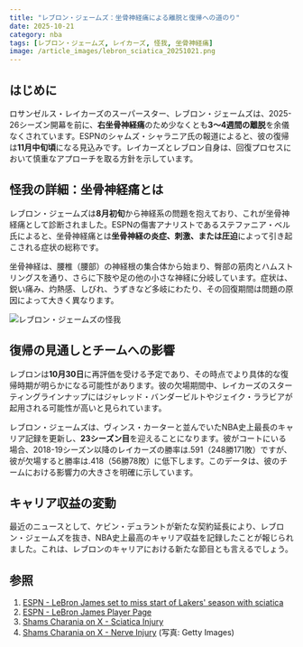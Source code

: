 ```yaml
---
title: "レブロン・ジェームズ：坐骨神経痛による離脱と復帰への道のり"
date: 2025-10-21
category: nba
tags: [レブロン・ジェームズ, レイカーズ, 怪我, 坐骨神経痛]
image: /article_images/lebron_sciatica_20251021.png
---
```


## はじめに

ロサンゼルス・レイカーズのスーパースター、レブロン・ジェームズは、2025-26シーズン開幕を前に、**右坐骨神経痛**のため少なくとも**3〜4週間の離脱**を余儀なくされています。ESPNのシャムズ・シャラニア氏の報道によると、彼の復帰は**11月中旬頃**になる見込みです。レイカーズとレブロン自身は、回復プロセスにおいて慎重なアプローチを取る方針を示しています。

## 怪我の詳細：坐骨神経痛とは

レブロン・ジェームズは**8月初旬**から神経系の問題を抱えており、これが坐骨神経痛として診断されました。ESPNの傷害アナリストであるステファニア・ベル氏によると、坐骨神経痛とは**坐骨神経の炎症、刺激、または圧迫**によって引き起こされる症状の総称です。

坐骨神経は、腰椎（腰部）の神経根の集合体から始まり、臀部の筋肉とハムストリングスを通り、さらに下肢や足の他の小さな神経に分岐しています。症状は、鋭い痛み、灼熱感、しびれ、うずきなど多岐にわたり、その回復期間は問題の原因によって大きく異なります。

![レブロン・ジェームズの怪我](/article_images/lebron_sciatica_20251021_2.png)

## 復帰の見通しとチームへの影響

レブロンは**10月30日**に再評価を受ける予定であり、その時点でより具体的な復帰時期が明らかになる可能性があります。彼の欠場期間中、レイカーズのスターティングラインナップにはジャレッド・バンダービルトやジェイク・ララビアが起用される可能性が高いと見られています。

レブロン・ジェームズは、ヴィンス・カーターと並んでいたNBA史上最長のキャリア記録を更新し、**23シーズン目**を迎えることになります。彼がコートにいる場合、2018-19シーズン以降のレイカーズの勝率は.591（248勝171敗）ですが、彼が欠場すると勝率は.418（56勝78敗）に低下します。このデータは、彼のチームにおける影響力の大きさを明確に示しています。

## キャリア収益の変動

最近のニュースとして、ケビン・デュラントが新たな契約延長により、レブロン・ジェームズを抜き、NBA史上最高のキャリア収益を記録したことが報じられました。これは、レブロンのキャリアにおける新たな節目とも言えるでしょう。

## 参照

1. [ESPN - LeBron James set to miss start of Lakers' season with sciatica](https://www.espn.com/nba/story/_/id/46544930/lakers-star-lebron-james-sidelined-3-4-weeks-sciatica)
2. [ESPN - LeBron James Player Page](https://www.espn.com/nba/player/_/id/1966/lebron-james)
3. [Shams Charania on X - Sciatica Injury](https://x.com/ShamsCharania/status/1976393093114200516)
4. [Shams Charania on X - Nerve Injury](https://x.com/ShamsCharania/status/1976729836677996569)
(写真: Getty Images)
